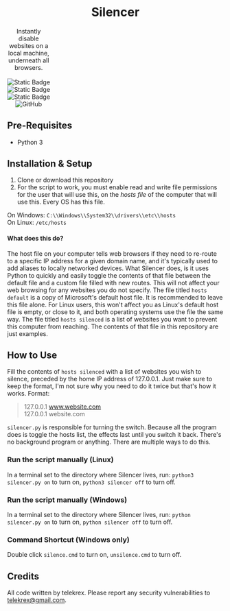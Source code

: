 <h1 align="center" style="margin-top: -10px"> Silencer </h1>
<p align="center" style="width: 100;">
   Instantly disable websites on a local machine, underneath all browsers.<br><br>
   <img alt="Static Badge" src="https://img.shields.io/badge/Windows-blue"> <img alt="Static Badge" src="https://img.shields.io/badge/Linux-orange"><br>
   <img alt="Static Badge" src="https://img.shields.io/badge/Status-Complete-black"> <img alt="GitHub" src="https://img.shields.io/github/license/telekrex/mute">
</p>

## Pre-Requisites
- Python 3

## Installation & Setup
1. Clone or download this repository
2. For the script to work, you must enable read and write file permissions for the user that will use this, on the *hosts file* of the computer that will use this. Every OS has this file.  

 On Windows:  `C:\\Windows\\System32\\drivers\\etc\\hosts`  
 On Linux:  `/etc/hosts`  

#### What does this do?
The host file on your computer tells web browsers if they need to re-route to a specific IP address for a given domain name, and it's typically used to add aliases to locally networked devices. What Silencer does, is it uses Python to quickly and easily toggle the contents of that file between the default file and a custom file filled with new routes. This will not affect your web browsing for any websites you do not specify. The file titled `hosts default` is a copy of Microsoft's default host file. It is recommended to leave this file alone. For Linux users, this won't affect you as Linux's default host file is empty, or close to it, and both operating systems use the file the same way. The file titled `hosts silenced` is a list of websites you want to prevent this computer from reaching. The contents of that file in this repository are just examples.

## How to Use
Fill the contents of `hosts silenced` with a list of websites you wish to silence, preceded by the home IP address of 127.0.0.1. Just make sure to keep the format, I'm not sure why you need to do it twice but that's how it works. Format:
>127.0.0.1 www.website.com  
>127.0.0.1 website.com  

`silencer.py` is responsible for turning the switch. Because all the program does is toggle the hosts list, the effects last until you switch it back. There's no background program or anything. There are multiple ways to do this.

### Run the script manually (Linux)
In a terminal set to the directory where Silencer lives, run: `python3 silencer.py on` to turn on, `python3 silencer off` to turn off.

### Run the script manually (Windows)
In a terminal set to the directory where Silencer lives, run: `python silencer.py on` to turn on, `python silencer off` to turn off.

### Command Shortcut (Windows only)
Double click `silence.cmd` to turn on, `unsilence.cmd` to turn off.

## Credits
All code written by telekrex. Please report any security vulnerabilities to telekrex@gmail.com.
